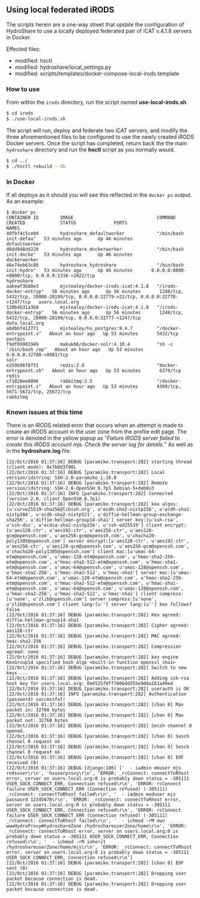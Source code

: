 ## Using local federated iRODS

The scripts herein are a one-way street that update the configuration of HydroShare to use a locally deployed federated pair 
of iCAT v.4.1.8 servers in Docker.

Effected files:
-	modified:   hsctl
-	modified:   hydroshare/local_settings.py
-	modified:   scripts/templates/docker-compose-local-irods.template

### How to use

From within the `irods` directory, run the script named **use-local-irods.sh**

```bash
$ cd irods
$ ./use-local-irods.sh
```
The script will run, deploy and federate two iCAT servers, and modify the three aforementioned files to be configured to use the 
newly created iRODS Docker servers. Once the script has completed, return back the the main `hydroshare` directory and run
the **hsctl** script as you normally would.

```bash
$ cd ../
$ ./hsctl rebuild --db
```

### In Docker

If all deploys as it should you will see this reflected in the `docker ps` output. As an example:

```
$ docker ps
CONTAINER ID        IMAGE                               COMMAND                  CREATED             STATUS              PORTS                                                                                 NAMES
40fbf4c5ce0d        hydroshare_defaultworker            "/bin/bash init-defau"   53 minutes ago      Up 46 minutes                                                                                             defaultworker
d6dd948dd220        hydroshare_dockerworker             "/bin/bash init-docke"   53 minutes ago      Up 46 minutes                                                                                             dockerworker
46e74eb63c86        hydroshare_hydroshare               "/bin/bash init-hydro"   53 minutes ago      Up 46 minutes       0.0.0.0:8000->8000/tcp, 0.0.0.0:1338->2022/tcp                                        hydroshare
aabeaf3b88e3        mjstealey/docker-irods-icat:4.1.8   "/irods-docker-entryp"   56 minutes ago      Up 56 minutes       1248/tcp, 5432/tcp, 20000-20199/tcp, 0.0.0.0:32779->22/tcp, 0.0.0.0:32778->1247/tcp   users.local.org
120b4b31a3b9        mjstealey/docker-irods-icat:4.1.8   "/irods-docker-entryp"   56 minutes ago      Up 56 minutes       1248/tcp, 5432/tcp, 20000-20199/tcp, 0.0.0.0:32777->1247/tcp                          data.local.org
abdbbf412771        mjstealey/hs_postgres:9.4.7         "/docker-entrypoint.s"   About an hour ago   Up 53 minutes       5432/tcp                                                                              postgis
f9dfb9981949        makuk66/docker-solr:4.10.4          "sh -c '/bin/bash /op"   About an hour ago   Up 53 minutes       0.0.0.0:32780->8983/tcp                                                               solr
e259b96f8731        redis:2.8                           "docker-entrypoint.sh"   About an hour ago   Up 53 minutes       6379/tcp                                                                              redis
cf1828ee0096        rabbitmq:3.5                        "/docker-entrypoint.s"   About an hour ago   Up 53 minutes       4369/tcp, 5671-5672/tcp, 25672/tcp                                                    rabbitmq
```

### Known issues at this time

There is an iRODS related error that occurs when an attempt is made to create an iRODS account in the user zone from the profile 
edit page. The error is denoted in the yellow popup as "*Failure iRODS server failed to create this iRODS account mjs. 
Check the server log for details.*" As well as in the **hydroshare.log** file.

```
[22/Oct/2016 01:37:16] DEBUG [paramiko.transport:282] starting thread (client mode): 0x7b0d3f90L
[22/Oct/2016 01:37:16] DEBUG [paramiko.transport:282] Local version/idstring: SSH-2.0-paramiko_1.16.0
[22/Oct/2016 01:37:16] DEBUG [paramiko.transport:282] Remote version/idstring: SSH-2.0-OpenSSH_6.7p1 Debian-5+deb8u3
[22/Oct/2016 01:37:16] INFO [paramiko.transport:282] Connected (version 2.0, client OpenSSH_6.7p1)
[22/Oct/2016 01:37:16] DEBUG [paramiko.transport:282] kex algos:[u'curve25519-sha256@libssh.org', u'ecdh-sha2-nistp256', u'ecdh-sha2-nistp384', u'ecdh-sha2-nistp521', u'diffie-hellman-group-exchange-sha256', u'diffie-hellman-group14-sha1'] server key:[u'ssh-rsa', u'ssh-dss', u'ecdsa-sha2-nistp256', u'ssh-ed25519'] client encrypt:[u'aes128-ctr', u'aes192-ctr', u'aes256-ctr', u'aes128-gcm@openssh.com', u'aes256-gcm@openssh.com', u'chacha20-poly1305@openssh.com'] server encrypt:[u'aes128-ctr', u'aes192-ctr', u'aes256-ctr', u'aes128-gcm@openssh.com', u'aes256-gcm@openssh.com', u'chacha20-poly1305@openssh.com'] client mac:[u'umac-64-etm@openssh.com', u'umac-128-etm@openssh.com', u'hmac-sha2-256-etm@openssh.com', u'hmac-sha2-512-etm@openssh.com', u'hmac-sha1-etm@openssh.com', u'umac-64@openssh.com', u'umac-128@openssh.com', u'hmac-sha2-256', u'hmac-sha2-512', u'hmac-sha1'] server mac:[u'umac-64-etm@openssh.com', u'umac-128-etm@openssh.com', u'hmac-sha2-256-etm@openssh.com', u'hmac-sha2-512-etm@openssh.com', u'hmac-sha1-etm@openssh.com', u'umac-64@openssh.com', u'umac-128@openssh.com', u'hmac-sha2-256', u'hmac-sha2-512', u'hmac-sha1'] client compress:[u'none', u'zlib@openssh.com'] server compress:[u'none', u'zlib@openssh.com'] client lang:[u''] server lang:[u''] kex follows?False
[22/Oct/2016 01:37:16] DEBUG [paramiko.transport:282] Kex agreed: diffie-hellman-group14-sha1
[22/Oct/2016 01:37:16] DEBUG [paramiko.transport:282] Cipher agreed: aes128-ctr
[22/Oct/2016 01:37:16] DEBUG [paramiko.transport:282] MAC agreed: hmac-sha2-256
[22/Oct/2016 01:37:16] DEBUG [paramiko.transport:282] Compression agreed: none
[22/Oct/2016 01:37:16] DEBUG [paramiko.transport:282] kex engine KexGroup14 specified hash_algo <built-in function openssl_sha1>
[22/Oct/2016 01:37:16] DEBUG [paramiko.transport:282] Switch to new keys ...
[22/Oct/2016 01:37:16] DEBUG [paramiko.transport:282] Adding ssh-rsa host key for users.local.org: 0e6525f0ff7006dd555e9d4a161a49ed
[22/Oct/2016 01:37:16] DEBUG [paramiko.transport:282] userauth is OK
[22/Oct/2016 01:37:16] INFO [paramiko.transport:282] Authentication (password) successful!
[22/Oct/2016 01:37:16] DEBUG [paramiko.transport:282] [chan 0] Max packet in: 32768 bytes
[22/Oct/2016 01:37:16] DEBUG [paramiko.transport:282] [chan 0] Max packet out: 32768 bytes
[22/Oct/2016 01:37:16] DEBUG [paramiko.transport:282] Secsh channel 0 opened.
[22/Oct/2016 01:37:16] DEBUG [paramiko.transport:282] [chan 0] Sesch channel 0 request ok
[22/Oct/2016 01:37:16] DEBUG [paramiko.transport:282] [chan 0] Sesch channel 0 request ok
[22/Oct/2016 01:37:16] DEBUG [paramiko.transport:282] [chan 0] EOF received (0)
[22/Oct/2016 01:37:16] DEBUG [django:106] ['  - iadmin mkuser mjs rodsuser\r\n', 'hsuserproxy\r\n', 'ERROR: _rcConnect: connectToRhost error, server on users.local.org:0 is probably down status = -305111 USER_SOCK_CONNECT_ERR, Connection refused\r\n', 'ERROR: rcConnect failure USER_SOCK_CONNECT_ERR (Connection refused) (-305111) _rcConnect: connectToRhost failed\r\n', '  - iadmin moduser mjs password 12345678\r\n', 'ERROR: _rcConnect: connectToRhost error, server on users.local.org:0 is probably down status = -305111 USER_SOCK_CONNECT_ERR, Connection refused\r\n', 'ERROR: rcConnect failure USER_SOCK_CONNECT_ERR (Connection refused) (-305111) _rcConnect: connectToRhost failed\r\n', '  - ichmod -rM own wwwHydroProxy#hydroshareZone /hydroshareuserZone/home\r\n', 'ERROR: _rcConnect: connectToRhost error, server on users.local.org:0 is probably down status = -305111 USER_SOCK_CONNECT_ERR, Connection refused\r\n', '  - ichmod -rM inherit /hydroshareuserZone/home/mjs\r\n', 'ERROR: _rcConnect: connectToRhost error, server on users.local.org:0 is probably down status = -305111 USER_SOCK_CONNECT_ERR, Connection refused\r\n']
[22/Oct/2016 01:37:16] DEBUG [paramiko.transport:282] [chan 0] EOF sent (0)
[22/Oct/2016 01:37:16] DEBUG [paramiko.transport:282] Dropping user packet because connection is dead.
[22/Oct/2016 01:37:16] DEBUG [paramiko.transport:282] Dropping user packet because connection is dead.
```
